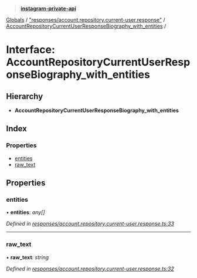 > **[instagram-private-api](../README.md)**

[Globals](../README.md) / ["responses/account.repository.current-user.response"](../modules/_responses_account_repository_current_user_response_.md) / [AccountRepositoryCurrentUserResponseBiography_with_entities](_responses_account_repository_current_user_response_.accountrepositorycurrentuserresponsebiography_with_entities.md) /

# Interface: AccountRepositoryCurrentUserResponseBiography_with_entities

## Hierarchy

* **AccountRepositoryCurrentUserResponseBiography_with_entities**

## Index

### Properties

* [entities](_responses_account_repository_current_user_response_.accountrepositorycurrentuserresponsebiography_with_entities.md#entities)
* [raw_text](_responses_account_repository_current_user_response_.accountrepositorycurrentuserresponsebiography_with_entities.md#raw_text)

## Properties

###  entities

• **entities**: *any[]*

*Defined in [responses/account.repository.current-user.response.ts:33](https://github.com/dilame/instagram-private-api/blob/173bc62/src/responses/account.repository.current-user.response.ts#L33)*

___

###  raw_text

• **raw_text**: *string*

*Defined in [responses/account.repository.current-user.response.ts:32](https://github.com/dilame/instagram-private-api/blob/173bc62/src/responses/account.repository.current-user.response.ts#L32)*